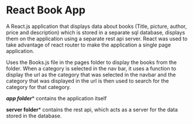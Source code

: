 # React Book App

A React.js application that displays data about books (Title, picture, author, price and description) which is stored in a separate sql database, displays them on the 
application using a separate rest api server. React was used to take advantage of react router to make the application a single page application.

Uses the Books.js file in the pages folder to display the books from the folder. When a category is selected in the nav bar, it uses a function to display the url as the category that was selected in the navbar and the category that was displayed in the url is then used to search for the category for that category.

*****app folder******
  contains the application itself 
  

****server folder*****
  contains the rest api, which acts as a server for the data stored in the database.
